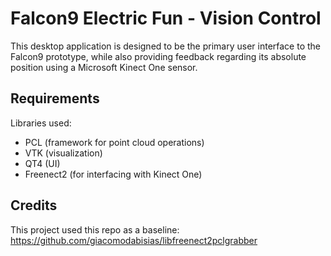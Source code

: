 # Falcon9 Electric Fun - Vision Control

This desktop application is designed to be the primary user interface to the Falcon9 prototype, while also providing feedback regarding its absolute position using a Microsoft Kinect One sensor.

## Requirements

Libraries used:
- PCL (framework for point cloud operations)
- VTK (visualization)
- QT4 (UI)
- Freenect2 (for interfacing with Kinect One)

## Credits

This project used this repo as a baseline: https://github.com/giacomodabisias/libfreenect2pclgrabber
